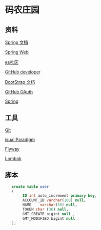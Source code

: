 # 码农庄园

## 资料

[Spring 文档](https://spring.io/guides)

[Spring Web](https://spring.io/guides/gs/serving-web-content/)

[es社区](https://elasticsearch.cn/explore)

[GitHub developer](https://developer.github.com/)

[BootStrap 文档](https://v3.bootcss.com/getting-started/)

[GitHub OAuth](https://developer.github.com/apps/building-oauth-apps/creating-an-oauth-app/)

[Spring](https://docs.spring.io/spring-boot/docs/2.1.0.RC1/reference/htmlsingle/)

## 工具

[Git](https://git-scm.com/download)

[isual Paradigm](https://www.visual-paradigm.com)

[Flyway](https://flywaydb.org/getstarted/friststep/maven)

[Lombok](https://www.projectlombok.org/)

## 脚本

```sql
   create table user
   (
        ID int auto_increment primary key,
        ACCOUNT_ID varchar(100) null,
        NAME    varchar(50) null,
        TOKEN char (36) null,
        GMT_CREATE bigint null ,
        GMT_MODIFIED bigint null 
   );
```
